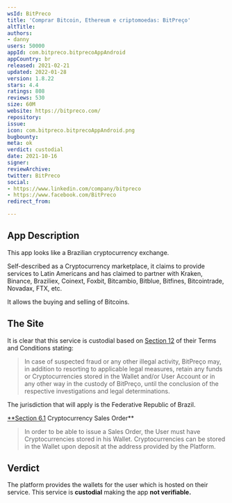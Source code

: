 ```yaml
---
wsId: BitPreco
title: 'Comprar Bitcoin, Ethereum e criptomoedas: BitPreço'
altTitle: 
authors:
- danny
users: 50000
appId: com.bitpreco.bitprecoAppAndroid
appCountry: br
released: 2021-02-21
updated: 2022-01-28
version: 1.8.22
stars: 4.4
ratings: 808
reviews: 530
size: 60M
website: https://bitpreco.com/
repository: 
issue: 
icon: com.bitpreco.bitprecoAppAndroid.png
bugbounty: 
meta: ok
verdict: custodial
date: 2021-10-16
signer: 
reviewArchive: 
twitter: BitPreco
social:
- https://www.linkedin.com/company/bitpreco
- https://www.facebook.com/BitPreco
redirect_from: 

---
```


## App Description

This app looks like a Brazilian cryptocurrency exchange. 

Self-described as a Cryptocurrency marketplace, it claims to provide services to Latin Americans and has claimed to partner with Kraken, Binance, Braziliex, Coinext, Foxbit, Bitcambio, Bitblue, Bitfines, Bitcointrade, Novadax, FTX, etc. 

It allows the buying and selling of Bitcoins. 

## The Site

It is clear that this service is custodial based on [Section 12](https://bitpreco.com/termos) of their Terms and Conditions stating:

> In case of suspected fraud or any other illegal activity, BitPreço may, in addition to resorting to applicable legal measures, retain any funds or Cryptocurrencies stored in the Wallet and/or User Account or in any other way in the custody of BitPreço, until the conclusion of the respective investigations and legal determinations.

The jurisdiction that will apply is the Federative Republic of Brazil.

[**Section 6.1](https://bitpreco.com/termos) Cryptocurrency Sales Order**

> In order to be able to issue a Sales Order, the User must have Cryptocurrencies stored in his Wallet. Cryptocurrencies can be stored in the Wallet upon deposit at the address provided by the Platform.

## Verdict

The platform provides the wallets for the user which is hosted on their service. This service is **custodial** making the app **not verifiable.**
